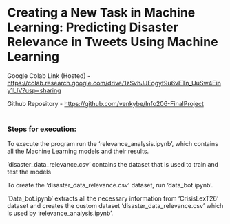 <h1>Creating a New Task in Machine Learning: Predicting Disaster Relevance in Tweets Using Machine Learning</h1>


Google Colab Link (Hosted) - https://colab.research.google.com/drive/1zSvhJJEogyt9u6vETn_UuSw4Einy1LIV?usp=sharing

Github Repository - https://github.com/venkybe/Info206-FinalProject
<br>
<br>

<h3><b></b>Steps for execution:</b></h3>

To execute the program run the ‘relevance_analysis.ipynb’, which contains all the Machine Learning models and their results.

‘disaster_data_relevance.csv’ contains the dataset that is used to train and test the models

To create the ‘disaster_data_relevance.csv’ dataset, run ‘data_bot.ipynb’. 

‘Data_bot.ipynb’ extracts all the necessary information from ‘CrisisLexT26’ dataset and creates the custom dataset  ‘disaster_data_relevance.csv’ which is used by ‘relevance_analysis.ipynb’.

